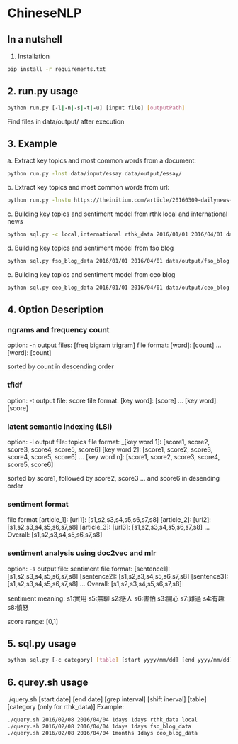 # ChineseNLP

## In a nutshell

1. Installation
```bash
pip install -r requirements.txt
```
## 2. run.py usage
```bash
python run.py [-l|-n|-s|-t|-u] [input file] [outputPath]
```
Find files in data/output/ after execution

## 3. Example
a. Extract key topics and most common words from a document:
```bash
python run.py -lnst data/input/essay data/output/essay/
```
b. Extract key topics and most common words from url:
```bash
python run.py -lnstu https://theinitium.com/article/20160309-dailynews-alphago/ data/output/essay/
```
c. Building key topics and sentiment model from rthk local and international news
```bash
python sql.py -c local,international rthk_data 2016/01/01 2016/04/01 data/output/news
```
d. Building key topics and sentiment model from fso blog
```bash
python sql.py fso_blog_data 2016/01/01 2016/04/01 data/output/fso_blog
```
e. Building key topics and sentiment model from ceo blog
```bash
python sql.py ceo_blog_data 2016/01/01 2016/04/01 data/output/ceo_blog
```

## 4. Option Description
### ngrams and frequency count
option: -n
output files: [freq bigram trigram]
file format:
[word]: [count]
...
[word]: [count]

sorted by count in descending order

###  tfidf
option: -t
output file: score
file format:
[key word]: [score]
...
[key word]: [score]

### latent semantic indexing (LSI)
option: -l
output file: topics
file format:
_[key word 1]: [score1, score2, score3, score4, score5, score6]
[key word 2]: [score1, score2, score3, score4, score5, score6]
...
[key word n]: [score1, score2, score3, score4, score5, score6]

sorted by score1, followed by score2, score3 ... and score6 in desending order

### sentiment format

file format
[article_1]: [url1]: [s1,s2,s3,s4,s5,s6,s7,s8]
[article_2]: [url2]: [s1,s2,s3,s4,s5,s6,s7,s8]
[article_3]: [url3]: [s1,s2,s3,s4,s5,s6,s7,s8]
...
Overall: [s1,s2,s3,s4,s5,s6,s7,s8]

###  sentiment analysis using doc2vec and mlr
option: -s
output file: sentiment
file format:
[sentence1]: [s1,s2,s3,s4,s5,s6,s7,s8]
[sentence2]: [s1,s2,s3,s4,s5,s6,s7,s8]
[sentence3]: [s1,s2,s3,s4,s5,s6,s7,s8]
...
Overall: [s1,s2,s3,s4,s5,s6,s7,s8]

sentiment meaning:
s1:實用	s5:無聊
s2:感人	s6:害怕
s3:開心	s7:難過 
s4:有趣	s8:憤怒

score range: [0,1]

## 5. sql.py usage
```bash
python sql.py [-c category] [table] [start yyyy/mm/dd] [end yyyy/mm/dd] [output path]
```
## 6. qurey.sh usage
./query.sh [start date] [end date] [grep interval] [shift inerval] [table] [category (only for rthk_data)]
Example: 
```bash
./query.sh 2016/02/08 2016/04/04 1days 1days rthk_data local
./query.sh 2016/02/08 2016/04/04 1days 1days fso_blog_data
./query.sh 2016/02/08 2016/04/04 1months 1days ceo_blog_data
```
